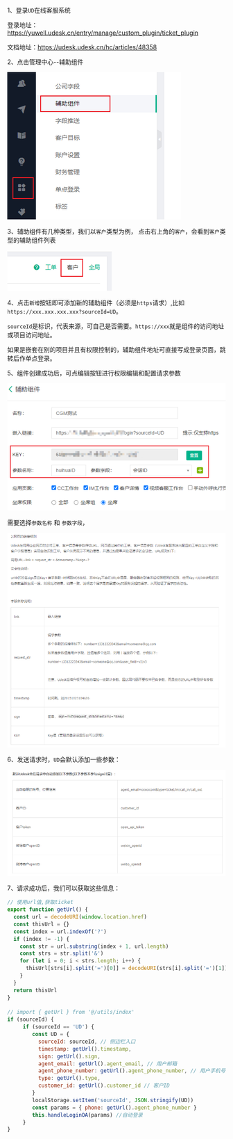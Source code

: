 1、登录`UD`在线客服系统

登录地址：https://yuwell.udesk.cn/entry/manage/custom_plugin/ticket_plugin

文档地址：https://udesk.udesk.cn/hc/articles/48358

2、点击管理中心--辅助组件

![image-20230822101348510](https://raw.githubusercontent.com/limchen233/picgo/master/img/image-20230822101348510.png)

3、辅助组件有几种类型，我们以`客户`类型为例， 点击右上角的`客户`，会看到`客户`类型的辅助组件列表

![image-20230822102534272](https://raw.githubusercontent.com/limchen233/picgo/master/img/image-20230822102534272.png)

4、点击`新增`按钮即可添加新的辅助组件（必须是`https`请求）,比如`https://xxx.xxx.xxx.xxx?sourceId=UD`。

`sourceId`是标识，代表来源，可自己是否需要。`https://xxx`就是组件的访问地址或项目访问地址。

如果是嵌套在别的项目并且有权限控制的，辅助组件地址可直接写成登录页面，跳转后作单点登录。

5、组件创建成功后，可点编辑按钮进行权限编辑和配置请求参数

![image-20230822103434066](https://raw.githubusercontent.com/limchen233/picgo/master/img/image-20230822103434066.png)

需要选择`参数名称` 和 `参数字段`，

![image-20230822105409301](https://raw.githubusercontent.com/limchen233/picgo/master/img/image-20230822105409301.png)

6、发送请求时，`UD`会默认添加一些参数：

![image-20230822104900358](https://raw.githubusercontent.com/limchen233/picgo/master/img/image-20230822104900358.png)

7、请求成功后，我们可以获取这些信息：

```js
// 使用url值,获取ticket
export function getUrl() {
  const url = decodeURI(window.location.href)
  const thisUrl = {}
  const index = url.indexOf('?')
  if (index != -1) {
    const str = url.substring(index + 1, url.length)
    const strs = str.split('&')
    for (let i = 0; i < strs.length; i++) {
      thisUrl[strs[i].split('=')[0]] = decodeURI(strs[i].split('=')[1])
    }
  }
  return thisUrl
}

// import { getUrl } from '@/utils/index'
if (sourceId) {
     if (sourceId == 'UD') {
        const UD = {
          sourceId: sourceId, // 侧边栏入口
          timestamp: getUrl().timestamp,
          sign: getUrl().sign,
          agent_email: getUrl().agent_email, // 用户邮箱
          agent_phone_number: getUrl().agent_phone_number, // 用户手机号
          type: getUrl().type,
          customer_id: getUrl().customer_id // 客户ID
        }
        localStorage.setItem('sourceId', JSON.stringify(UD))
        const params = { phone: getUrl().agent_phone_number }
        this.handleLoginOA(params) //自动登录
     }
}
```

